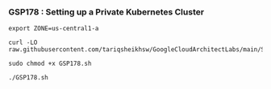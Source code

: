 ### GSP178 : Setting up a Private Kubernetes Cluster 

```
export ZONE=us-central1-a
```

```
curl -LO raw.githubusercontent.com/tariqsheikhsw/GoogleCloudArchitectLabs/main/Solutions/GSP178.sh

sudo chmod +x GSP178.sh

./GSP178.sh
```
